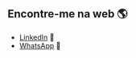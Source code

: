 


## Encontre-me na web 🌎
- <a href="https://www.linkedin.com/in/rafael-lepri/">LinkedIn</a> 💼
- <a href="https://wa.me/5519993139805">WhatsApp</a> 💬 
